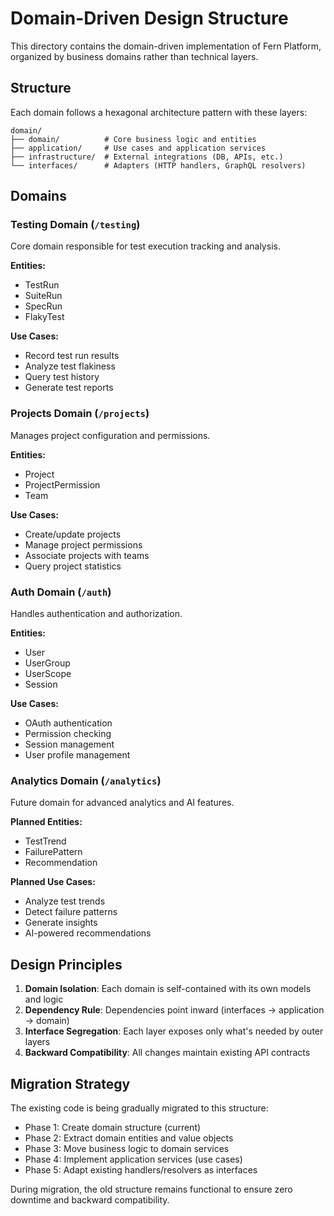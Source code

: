 # Domain-Driven Design Structure

This directory contains the domain-driven implementation of Fern Platform, organized by business domains rather than technical layers.

## Structure

Each domain follows a hexagonal architecture pattern with these layers:

```
domain/
├── domain/          # Core business logic and entities
├── application/     # Use cases and application services
├── infrastructure/  # External integrations (DB, APIs, etc.)
└── interfaces/      # Adapters (HTTP handlers, GraphQL resolvers)
```

## Domains

### Testing Domain (`/testing`)
Core domain responsible for test execution tracking and analysis.

**Entities:**
- TestRun
- SuiteRun
- SpecRun
- FlakyTest

**Use Cases:**
- Record test run results
- Analyze test flakiness
- Query test history
- Generate test reports

### Projects Domain (`/projects`)
Manages project configuration and permissions.

**Entities:**
- Project
- ProjectPermission
- Team

**Use Cases:**
- Create/update projects
- Manage project permissions
- Associate projects with teams
- Query project statistics

### Auth Domain (`/auth`)
Handles authentication and authorization.

**Entities:**
- User
- UserGroup
- UserScope
- Session

**Use Cases:**
- OAuth authentication
- Permission checking
- Session management
- User profile management

### Analytics Domain (`/analytics`)
Future domain for advanced analytics and AI features.

**Planned Entities:**
- TestTrend
- FailurePattern
- Recommendation

**Planned Use Cases:**
- Analyze test trends
- Detect failure patterns
- Generate insights
- AI-powered recommendations

## Design Principles

1. **Domain Isolation**: Each domain is self-contained with its own models and logic
2. **Dependency Rule**: Dependencies point inward (interfaces → application → domain)
3. **Interface Segregation**: Each layer exposes only what's needed by outer layers
4. **Backward Compatibility**: All changes maintain existing API contracts

## Migration Strategy

The existing code is being gradually migrated to this structure:
- Phase 1: Create domain structure (current)
- Phase 2: Extract domain entities and value objects
- Phase 3: Move business logic to domain services
- Phase 4: Implement application services (use cases)
- Phase 5: Adapt existing handlers/resolvers as interfaces

During migration, the old structure remains functional to ensure zero downtime and backward compatibility.